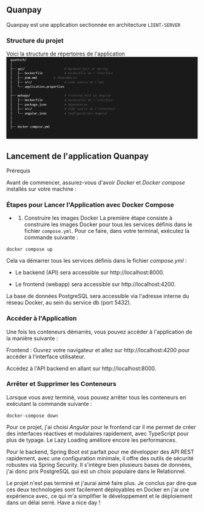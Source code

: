 ## Quanpay
Quanpay est une application sectionnée en architecture ```LIENT-SERVER```

### Structure du projet 
Voici la structure de répertoires de l'application
<img src="https://github.com/alban-okoby/quanpay/blob/main/webapp/public/assets/img/structure.PNG" />

## Lancement de l'application Quanpay
Prérequis

Avant de commencer, assurez-vous d'avoir *Docker* et *Docker compose* installés sur votre machine :

### Étapes pour Lancer l'Application avec Docker Compose
- 1. Construire les images Docker
La première étape consiste à construire les images Docker pour tous les services définis dans le fichier ```compose.yml```. Pour ce faire, dans votre terminal, exécutez la commande suivante :
```
docker compose up
```
Cela va démarrer tous les services définis dans le fichier *compose.yml* :

- Le backend (API) sera accessible sur http://localhost:8000.

- Le frontend (webapp) sera accessible sur http://localhost:4200.

La base de données PostgreSQL sera accessible via l'adresse interne du réseau Docker, au sein du service db (port 5432).

### Accéder à l'Application
Une fois les conteneurs démarrés, vous pouvez accéder à l'application de la manière suivante :

Frontend : Ouvrez votre navigateur et allez sur http://localhost:4200 pour accéder à l'interface utilisateur.

Accédez à l'API backend en allant sur http://localhost:8000.

### Arrêter et Supprimer les Conteneurs
Lorsque vous avez terminé, vous pouvez arrêter tous les conteneurs en exécutant la commande suivante :
```
docker-compose down
```
Pour ce projet, j'ai choisi *Angular* pour le frontend car il me permet de créer des interfaces réactives et modulaires rapidement, avec TypeScript pour plus de typage. Le Lazy Loading améliore encore les performances.

Pour le backend, Spring Boot est parfait pour me développer des API REST rapidement, avec une configuration minimale, il offre des outils de sécurité robustes via Spring Security. Il s'intègre bien plusieurs bases de données, j'ai donc pris PostgreSQL qui est un choix populaire dans le Relationnel.

Le projet n'est pas terminé et j'aurai aimé faire plus. Je conclus par dire que ces deux technologies sont facilement déployables en Docker en j'ai une expérience avec, ce qui m'a simplifier le développement et le déploiement dans un délai serré.
Have a nice day ! 
